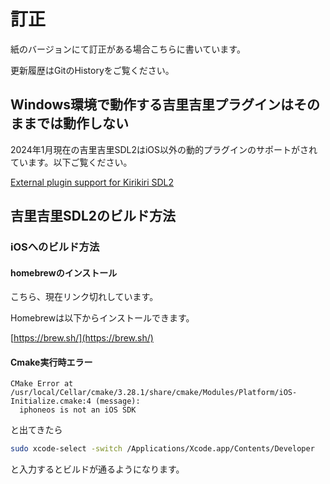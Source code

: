 # 訂正
紙のバージョンにて訂正がある場合こちらに書いています。

更新履歴はGitのHistoryをご覧ください。

## Windows環境で動作する吉里吉里プラグインはそのままでは動作しない

2024年1月現在の吉里吉里SDL2はiOS以外の動的プラグインのサポートがされています。以下ご覧ください。

<a href="https://gist.github.com/uyjulian/db3a2dd9f480c6df76084fdc71081c63">External plugin support for Kirikiri SDL2</a>

## 吉里吉里SDL2のビルド方法
### iOSへのビルド方法
#### homebrewのインストール

こちら、現在リンク切れしています。

Homebrewは以下からインストールできます。

[https://brew.sh/](https://brew.sh/)

#### Cmake実行時エラー

```
CMake Error at /usr/local/Cellar/cmake/3.28.1/share/cmake/Modules/Platform/iOS-Initialize.cmake:4 (message):
  iphoneos is not an iOS SDK
```

と出てきたら

```bash
sudo xcode-select -switch /Applications/Xcode.app/Contents/Developer
```

と入力するとビルドが通るようになります。
